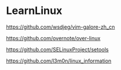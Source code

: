 # LearnLinux

https://github.com/wsdjeg/vim-galore-zh_cn

https://github.com/overnote/over-linux

https://github.com/SELinuxProject/setools

https://github.com/l3m0n/linux_information